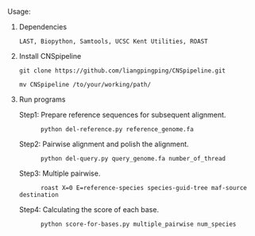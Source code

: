 Usage:

1. Dependencies

       LAST, Biopython, Samtools, UCSC Kent Utilities, ROAST  
   
2. Install CNSpipeline

       git clone https://github.com/liangpingping/CNSpipeline.git

       mv CNSpipeline /to/your/working/path/
   
3. Run programs

     Step1: Prepare reference sequences for subsequent alignment.

             python del-reference.py reference_genome.fa

     Step2: Pairwise alignment and polish the alignment.

             python del-query.py query_genome.fa number_of_thread

     Step3: Multiple pairwise.

             roast X=0 E=reference-species species-guid-tree maf-source destination 

     Step4: Calculating the score of each base.

             python score-for-bases.py multiple_pairwise num_species
 
